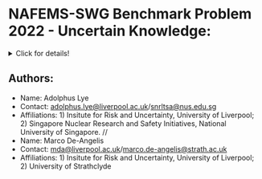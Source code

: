 # NAFEMS-SWG Benchmark Problem 2022 - Uncertain Knowledge:
<details>

<summary> Click for details! </summary>

#### Description:
  
Published in April 2022 by the NAFEMS Stochastic Working Group. Details to the challenge can be found [HERE](https://www.nafems.org/community/working-groups/stochastics/challenge_problem/). The official PDF document containing the challenge problems is also included in this repository.
  
The repository contains the MATLAB codes used to perform the Bayesian model updating procedure, and the R codes used to perform the Probability Bounds Analysis.
  
</details>

## Authors:
* Name: Adolphus Lye
* Contact: adolphus.lye@liverpool.ac.uk/snrltsa@nus.edu.sg
* Affiliations: 1) Insitute for Risk and Uncertainty, University of Liverpool; 2) Singapore Nuclear Research and Safety Initiatives, National University of Singapore.
//
* Name: Marco De-Angelis
* Contact: mda@liverpool.ac.uk/marco.de-angelis@strath.ac.uk
* Affiliations: 1) Insitute for Risk and Uncertainty, University of Liverpool; 2) University of Strathclyde
